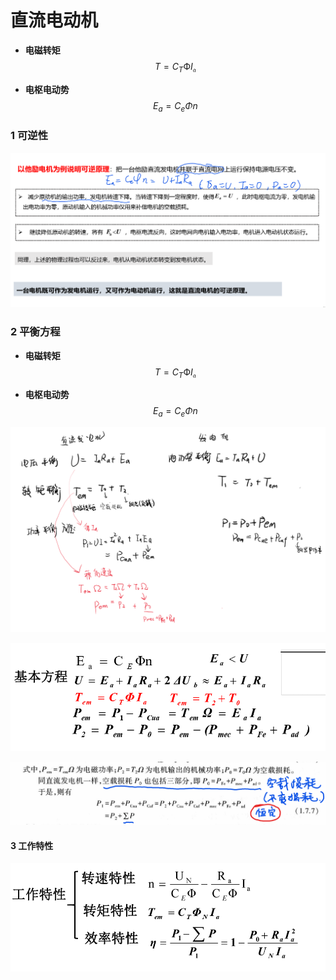 <!--
 * @Author: 小叶同学
 * @Date: 2024-03-11 14:21:33
 * @LastEditors: Please set LastEditors
 * @LastEditTime: 2024-03-20 17:16:49
 * @Description: 请填写简介
-->


# 直流电动机
- **电磁转矩**
    $$T = C_T\text{Ф}I_\mathfrak{a}$$

- **电枢电动势**
    $$E_a = C_e\Phi n$$

### 1 可逆性

![alt text](image-37.png)

### 2 平衡方程
- **电磁转矩**
    $$T = C_T\text{Ф}I_\mathfrak{a}$$

- **电枢电动势**
    $$E_a = C_e\Phi n$$
    
![alt text](image-36.png)

![alt text](image-38.png)

![alt text](image-40.png)

#### 3 工作特性

![alt text](image-39.png)